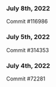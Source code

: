 ### July 8th, 2022

Commit #116986

### July 5th, 2022

Commit #314353


### July 4th, 2022

Commit #72281
